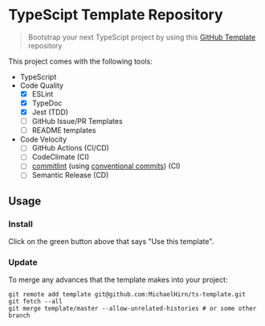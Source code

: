 # TypeScipt Template Repository

> Bootstrap your next TypeScipt project by using this [GitHub Template](https://help.github.com/en/github/creating-cloning-and-archiving-repositories/creating-a-template-repository) repository

This project comes with the following tools:

- TypeScript
- Code Quality
  - [x] ESLint
  - [x] TypeDoc
  - [x] Jest (TDD)
  - [ ] GitHub Issue/PR Templates
  - [ ] README templates
- Code Velocity
  - [ ] GitHub Actions (CI/CD)
  - [ ] CodeClimate (CI)
  - [ ] [commitlint](https://github.com/conventional-changelog/commitlint) (using [conventional commits](https://www.conventionalcommits.org/en/v1.0.0/)) (CI)
  - [ ] Semantic Release (CD)

## Usage

### Install

Click on the green button above that says "Use this template".

### Update

To merge any advances that the template makes into your project:

```
git remote add template git@github.com:MichaelHirn/ts-template.git
git fetch --all
git merge template/master --allow-unrelated-histories # or some other branch
```
